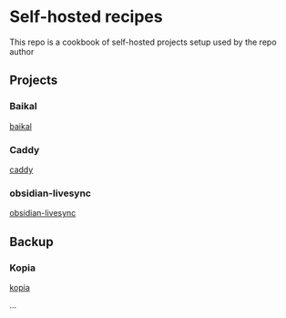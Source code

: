# Self-hosted recipes

This repo is a cookbook of self-hosted projects setup used by the repo author

## Projects

### Baikal

[baikal](./baikal/)

### Caddy

[caddy](./caddy/)

### obsidian-livesync

[obsidian-livesync](./obsidian-livesync/)

## Backup

### Kopia

[kopia](./kopia/)

...
